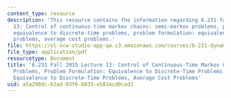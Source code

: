 ```yaml
---
content_type: resource
description: 'This resource contains the information regarding 6.231 fall 2015 lecture
  13: Control of continuous-time markov chains: semi-markov problems, problem formulation:
  equivalence to discrete-time problems, problem formulation: equivalence to discrete-time
  problems, average cost problems.'
file: https://ol-ocw-studio-app-qa.s3.amazonaws.com/courses/6-231-dynamic-programming-and-stochastic-control-fall-2015/a5a298dc62ad93f6b833e583acd0cad3_MIT6_231F15_Lec13.pdf
file_type: application/pdf
resourcetype: Document
title: '6.231 Fall 2015 Lecture 13: Control of Continuous-Time Markov Chains: Semi-Markov
  Problems, Problem Formulation: Equivalence to Discrete-Time Problems, Problem Formulation:
  Equivalence to Discrete-Time Problems, Average Cost Problems'
uid: a5a298dc-62ad-93f6-b833-e583acd0cad3
---
```

